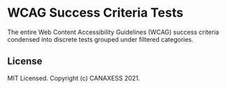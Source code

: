 # WCAG Success Criteria Tests
The entire Web Content Accessibility Guidelines (WCAG) success criteria condensed into discrete tests grouped under filtered categories.

## License
MIT Licensed. Copyright (c) CANAXESS 2021.

